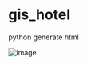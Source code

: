 # gis_hotel
python generate html

![image](https://github.com/ZepiDarmawanTambunan/gis_hotel/assets/58543758/f12a3ad1-9d68-476b-aeff-c69dbdfcbb90)
